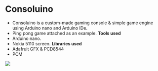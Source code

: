 # Consoluino
- Consoluino is a custom-made gaming console & simple game engine using Arduino nano and Arduino IDe.
- Ping pong game attached as an example.
**Tools used**
- Arduino nano.
- Nokia 5110 screen.
**Libraries used**
- Adafruit GFX & PCD8544
- PCM

![](demo_gif.gif)
